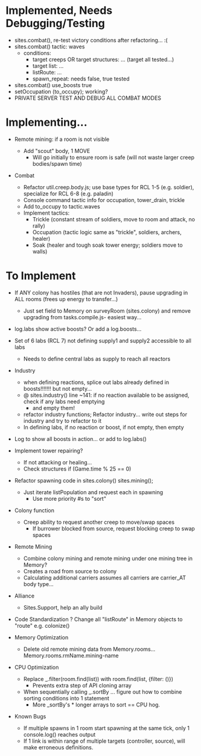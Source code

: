 # Implemented, Needs Debugging/Testing
- sites.combat(), re-test victory conditions after refactoring... :(
- sites.combat() tactic: waves
	- conditions: 
		- target creeps OR target structures: ... (target all tested...) 
		- target list: ... 
		- listRoute: ... 
		- spawn_repeat: needs false, true tested
- sites.combat() use_boosts true
- setOccupation (to_occupy); working?
- PRIVATE SERVER TEST AND DEBUG ALL COMBAT MODES



# Implementing...
- Remote mining: if a room is not visible
	- Add "scout" body, 1 MOVE
		- Will go initially to ensure room is safe (will not waste larger creep bodies/spawn time)

- Combat
	- Refactor util.creep.body.js; use base types for RCL 1-5 (e.g. soldier), specialize for RCL 6-8 (e.g. paladin)
	- Console command tactic info for occupation, tower_drain, trickle
	- Add to_occupy to tactic.waves
	- Implement tactics:
		- Trickle (constant stream of soldiers, move to room and attack, no rally)
		- Occupation (tactic logic same as "trickle", soldiers, archers, healer)
		- Soak (healer and tough soak tower energy; soldiers move to walls)



# To Implement

- If ANY colony has hostiles (that are not Invaders), pause upgrading in ALL rooms (frees up energy to transfer...)
	- Just set field to Memory on surveyRoom (sites.colony) and remove upgrading from tasks.compile.js- easiest way...

- log.labs show active boosts? Or add a log.boosts...

- Set of 6 labs (RCL 7) not defining supply1 and supply2 accessible to all labs
	- Needs to define central labs as supply to reach all reactors


- Industry
	* when defining reactions, splice out labs already defined in boosts!!!!!!! but not empty...
	- @ sites.industry() line ~141: if no reaction available to be assigned, check if any labs need emptying
		- and empty them!
	- refactor industry functions; Refactor industry... write out steps for industry and try to refactor to it
	- In defining labs, if no reaction or boost, if not empty, then empty

- Log to show all boosts in action... or add to log.labs()

- Implement tower repairing?
	- If not attacking or healing...
	- Check structures if (Game.time % 25 == 0)


- Refactor spawning code in sites.colony() sites.mining(); 
	- Just iterate listPopulation and request each in spawning 
		- Use more priority #s to "sort"

- Colony function
	- Creep ability to request another creep to move/swap spaces
		- If burrower blocked from source, request blocking creep to swap spaces

- Remote Mining
	- Combine colony mining and remote mining under one mining tree in Memory?
	- Creates a road from source to colony
	- Calculating additional carriers assumes all carriers are carrier_AT body type...

- Alliance
	- Sites.Support, help an ally build

- Code Standardization
	? Change all "listRoute" in Memory objects to "route" e.g. colonize()

- Memory Optimization
	- Delete old remote mining data from Memory.rooms... Memory.rooms.rmName.mining-name

- CPU Optimization
	- Replace _.filter(room.find(list)) with room.find(list, {filter: ()}) 
		- Prevents extra step of API cloning array
	- When sequentially calling _.sortBy ... figure out how to combine sorting conditions into 1 statement
		- More _sortBy's * longer arrays to sort == CPU hog.

- Known Bugs
	- If multiple spawns in 1 room start spawning at the same tick, only 1 console.log() reaches output
	- If 1 link is within range of multiple targets (controller, source), will make erroneous definitions.